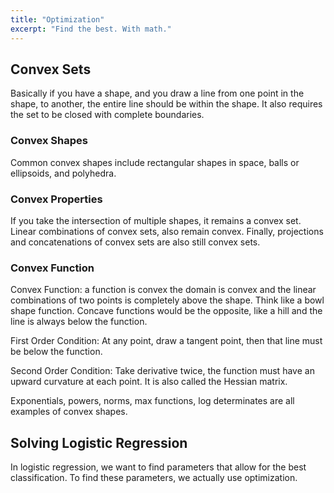 ```yaml
---
title: "Optimization"
excerpt: "Find the best. With math."
---
```



## Convex Sets
Basically if you have a shape, and you draw a line from one point in the shape, to another, the entire line should be within the shape. It also requires the set to be closed with complete boundaries.  

### Convex Shapes
Common convex shapes include rectangular shapes in space, balls or ellipsoids, and polyhedra.

### Convex Properties
If you take the intersection of multiple shapes, it remains a convex set. Linear combinations of convex sets, also remain convex. Finally, projections and concatenations of convex sets are also still convex sets.

### Convex Function
Convex Function: a function is convex the domain is convex and the linear combinations of two points is completely above the shape. Think like a bowl shape function. Concave functions would be the opposite, like a hill and the line is always below the function.

First Order Condition: At any point, draw a tangent point, then that line must be below the function.

Second Order Condition: Take derivative twice, the function must have an upward curvature at each point. It is also called the Hessian matrix.

Exponentials, powers, norms, max functions, log determinates are all examples of convex shapes.




## Solving Logistic Regression
In logistic regression, we want to find parameters that allow for the best classification. To find these parameters, we actually use optimization.
